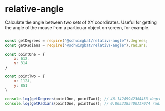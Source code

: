 # relative-angle

Calculate the angle between two sets of XY coordinates. Useful for getting the angle of the mouse from a particular object on screen, for example.

```javascript

const getDegrees = require("@schwingbat/relative-angle").degrees;
const getRadians = require("@schwingbat/relative-angle").radians;

const pointOne = {
	x: 612,
	y: 314
}

const pointTwo = {
	x: 1128,
	y: 851
}

console.log(getDegrees(pointOne, pointTwo)); // 46.14249942304433 degrees
console.log(getRadians(pointOne, pointTwo)); // 0.8053385400317074 radians

```